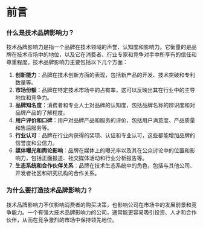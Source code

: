 # 前言

### 什么是技术品牌影响力？ 

技术品牌影响力是指一个品牌在技术领域的声誉、认知度和影响力。它衡量的是品牌在技术市场中的地位，以及它在消费者、行业专家和竞争对手中所享有的信任和尊重程度。技术品牌影响力主要包括以下几个方面：

1. **创新能力**：品牌在技术创新方面的表现，包括新产品的开发、技术突破和专利数量等。
2. **市场份额**：品牌在特定技术市场中的占有率，这可以反映出其在行业中的主导地位和竞争力。
3. **品牌知名度**：消费者和专业人士对品牌的认知度，包括品牌名称的辨识度和对品牌产品的了解程度。
4. **用户评价和口碑**：用户对品牌产品和服务的评价，包括用户满意度、产品质量和售后服务等。
5. **行业认可**：品牌在行业内获得的奖项、认证和专业认可，这些都能增加品牌的信誉度和公信力。
6. **媒体曝光和舆论影响**：品牌在媒体上的曝光率以及其在公众讨论中的位置和影响力，包括正面报道、社交媒体活动和行业分析报告等。
7. **生态系统和合作伙伴关系**：品牌在技术生态系统中的角色，包括与其他公司、开发者社区和研究机构的合作关系。

### 为什么要打造技术品牌影响力？

技术品牌影响力不仅影响消费者的购买决策，也影响公司在市场中的发展前景和竞争能力。一个有强大技术品牌影响力的公司，通常能更容易吸引投资、人才和合作伙伴，从而在竞争激烈的市场中保持领先地位。

